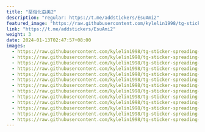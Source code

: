 ```yaml
---
title: "惡俗化亞美2"
description: "regular: https://t.me/addstickers/EsuAmi2"
featured_image: "https://raw.githubusercontent.com/kylelin1998/tg-sticker-spreading-worldwide-images/main/img/87d59601-ef91-445e-87b6-db17d76504ad.jpg"
link: "https://t.me/addstickers/EsuAmi2"
weight: 3
date: 2024-01-13T02:47:57+08:00
images:
  - https://raw.githubusercontent.com/kylelin1998/tg-sticker-spreading-worldwide-images/main/img/87d59601-ef91-445e-87b6-db17d76504ad.jpg
  - https://raw.githubusercontent.com/kylelin1998/tg-sticker-spreading-worldwide-images/main/img/705857b4-80ad-49fd-8c36-d70b95c0598a.jpg
  - https://raw.githubusercontent.com/kylelin1998/tg-sticker-spreading-worldwide-images/main/img/829c4d2f-fff0-4a11-9561-61d2745e338b.jpg
  - https://raw.githubusercontent.com/kylelin1998/tg-sticker-spreading-worldwide-images/main/img/ed725f06-0ff8-4bc3-86e2-72e9d5389d11.jpg
  - https://raw.githubusercontent.com/kylelin1998/tg-sticker-spreading-worldwide-images/main/img/32480661-662b-4994-a6d9-ef33ca7976c7.jpg
  - https://raw.githubusercontent.com/kylelin1998/tg-sticker-spreading-worldwide-images/main/img/0ae0541e-3418-4880-ae2a-a00078f90814.jpg
  - https://raw.githubusercontent.com/kylelin1998/tg-sticker-spreading-worldwide-images/main/img/191ea14d-a0d8-4243-a198-cd2bb2efbff5.jpg
  - https://raw.githubusercontent.com/kylelin1998/tg-sticker-spreading-worldwide-images/main/img/50c8d337-14f1-4b58-b3a6-dc03030b48a3.jpg
  - https://raw.githubusercontent.com/kylelin1998/tg-sticker-spreading-worldwide-images/main/img/dc088c07-198f-402e-bc66-fd878fe83542.jpg
  - https://raw.githubusercontent.com/kylelin1998/tg-sticker-spreading-worldwide-images/main/img/1e702301-12c7-4ea3-a967-cef08c3919f8.jpg
  - https://raw.githubusercontent.com/kylelin1998/tg-sticker-spreading-worldwide-images/main/img/7c859ba1-038a-4ae2-8bf6-51bf5729ad4f.jpg
  - https://raw.githubusercontent.com/kylelin1998/tg-sticker-spreading-worldwide-images/main/img/7169bf8e-e7b9-40cf-9df2-2655a97003a6.jpg
  - https://raw.githubusercontent.com/kylelin1998/tg-sticker-spreading-worldwide-images/main/img/7989e3c1-538e-48b0-a7a3-32ac0c900c3d.jpg
---
```

